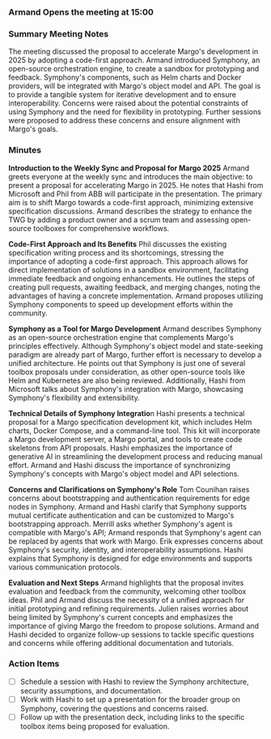 ### Armand Opens the meeting at 15:00

### Summary Meeting Notes
The meeting discussed the proposal to accelerate Margo's development in 2025 by adopting a code-first approach. Armand introduced Symphony, an open-source orchestration engine, to create a sandbox for prototyping and feedback. Symphony's components, such as Helm charts and Docker providers, will be integrated with Margo's object model and API. The goal is to provide a tangible system for iterative development and to ensure interoperability. Concerns were raised about the potential constraints of using Symphony and the need for flexibility in prototyping. Further sessions were proposed to address these concerns and ensure alignment with Margo's goals.

### Minutes

**Introduction to the Weekly Sync and Proposal for Margo 2025**
Armand greets everyone at the weekly sync and introduces the main objective: to present a proposal for accelerating Margo in 2025. He notes that Hashi from Microsoft and Phil from ABB will participate in the presentation. The primary aim is to shift Margo towards a code-first approach, minimizing extensive specification discussions. Armand describes the strategy to enhance the TWG by adding a product owner and a scrum team and assessing open-source toolboxes for comprehensive workflows.

**Code-First Approach and Its Benefits**
Phil discusses the existing specification writing process and its shortcomings, stressing the importance of adopting a code-first approach. This approach allows for direct implementation of solutions in a sandbox environment, facilitating immediate feedback and ongoing enhancements. He outlines the steps of creating pull requests, awaiting feedback, and merging changes, noting the advantages of having a concrete implementation. Armand proposes utilizing Symphony components to speed up development efforts within the community.

**Symphony as a Tool for Margo Development**
Armand describes Symphony as an open-source orchestration engine that complements Margo's principles effectively. Although Symphony's object model and state-seeking paradigm are already part of Margo, further effort is necessary to develop a unified architecture. He points out that Symphony is just one of several toolbox proposals under consideration, as other open-source tools like Helm and Kubernetes are also being reviewed. Additionally, Hashi from Microsoft talks about Symphony's integration with Margo, showcasing Symphony's flexibility and extensibility.

**Technical Details of Symphony Integratio**n
Hashi presents a technical proposal for a Margo specification development kit, which includes Helm charts, Docker Compose, and a command-line tool. This kit will incorporate a Margo development server, a Margo portal, and tools to create code skeletons from API proposals. Hashi emphasizes the importance of generative AI in streamlining the development process and reducing manual effort. Armand and Hashi discuss the importance of synchronizing Symphony's concepts with Margo's object model and API selections.

**Concerns and Clarifications on Symphony's Role**
Tom Counihan raises concerns about bootstrapping and authentication requirements for edge nodes in Symphony. Armand and Hashi clarify that Symphony supports mutual certificate authentication and can be customized to Margo's bootstrapping approach. Merrill asks whether Symphony's agent is compatible with Margo's API; Armand responds that Symphony's agent can be replaced by agents that work with Margo. Erik expresses concerns about Symphony's security, identity, and interoperability assumptions. Hashi explains that Symphony is designed for edge environments and supports various communication protocols.

**Evaluation and Next Steps**
Armand highlights that the proposal invites evaluation and feedback from the community, welcoming other toolbox ideas. Phil and Armand discuss the necessity of a unified approach for initial prototyping and refining requirements. Julien raises worries about being limited by Symphony's current concepts and emphasizes the importance of giving Margo the freedom to propose solutions. Armand and Hashi decided to organize follow-up sessions to tackle specific questions and concerns while offering additional documentation and tutorials.

### Action Items
- [ ] Schedule a session with Hashi to review the Symphony architecture, security assumptions, and documentation.
- [ ] Work with Hashi to set up a presentation for the broader group on Symphony, covering the questions and concerns raised.
- [ ] Follow up with the presentation deck, including links to the specific toolbox items being proposed for evaluation.
